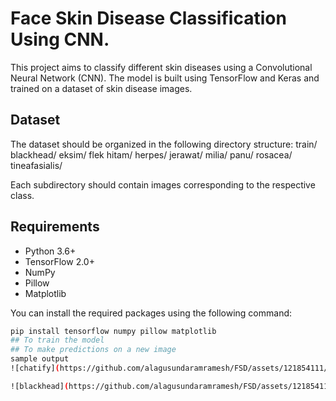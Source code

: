 
# Face Skin Disease Classification Using CNN.


This project aims to classify different skin diseases using a Convolutional Neural Network (CNN). The model is built using TensorFlow and Keras and trained on a dataset of skin disease images.

## Dataset

The dataset should be organized in the following directory structure:
train/
blackhead/
eksim/
flek hitam/
herpes/
jerawat/
milia/
panu/
rosacea/
tineafasialis/

Each subdirectory should contain images corresponding to the respective class.

## Requirements

- Python 3.6+
- TensorFlow 2.0+
- NumPy
- Pillow
- Matplotlib

You can install the required packages using the following command:

```bash
pip install tensorflow numpy pillow matplotlib
## To train the model
## To make predictions on a new image
sample output
![chatify](https://github.com/alagusundaramramesh/FSD/assets/121854111/a587250d-98fa-4b51-af6d-07c3dbf8de60)

![blackhead](https://github.com/alagusundaramramesh/FSD/assets/121854111/b67e571a-6f6e-4c2f-87a8-d71b77f30def)


